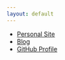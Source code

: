 ```yaml
---
layout: default
---
```


- <a href="https://eyas.sh/" rel="me">Personal Site</a>
- <a href="https://blog.eyas.sh/">Blog</a>
- <a href="https://github.com/Eyas" rel="me">GitHub Profile</a>
